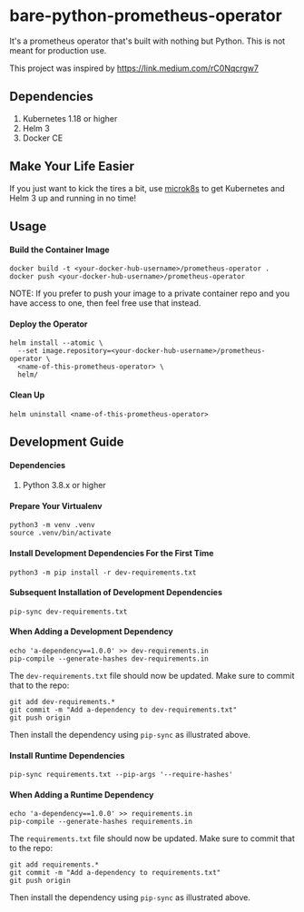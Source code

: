 # bare-python-prometheus-operator

It's a prometheus operator that's built with nothing but Python. This is
not meant for production use.

This project was inspired by https://link.medium.com/rC0Nqcrgw7


## Dependencies

1. Kubernetes 1.18 or higher
2. Helm 3
3. Docker CE


## Make Your Life Easier

If you just want to kick the tires a bit, use [microk8s](https://microk8s.io/)
to get Kubernetes and Helm 3 up and running in no time!


## Usage

#### Build the Container Image

```
docker build -t <your-docker-hub-username>/prometheus-operator .
docker push <your-docker-hub-username>/prometheus-operator
```

NOTE: If you prefer to push your image to a private container repo and
      you have access to one, then feel free use that instead.

#### Deploy the Operator

```
helm install --atomic \
  --set image.repository=<your-docker-hub-username>/prometheus-operator \
  <name-of-this-prometheus-operator> \
  helm/
```

#### Clean Up

```
helm uninstall <name-of-this-prometheus-operator>
```

## Development Guide

#### Dependencies

1. Python 3.8.x or higher

#### Prepare Your Virtualenv

```
python3 -m venv .venv
source .venv/bin/activate
```

#### Install Development Dependencies For the First Time

```
python3 -m pip install -r dev-requirements.txt
```

#### Subsequent Installation of Development Dependencies

```
pip-sync dev-requirements.txt
```

#### When Adding a Development Dependency

```
echo 'a-dependency==1.0.0' >> dev-requirements.in
pip-compile --generate-hashes dev-requirements.in
```

The `dev-requirements.txt` file should now be updated. Make sure to commit
that to the repo:

```
git add dev-requirements.*
git commit -m "Add a-dependency to dev-requirements.txt"
git push origin
```

Then install the dependency using `pip-sync` as illustrated above.

#### Install Runtime Dependencies

```
pip-sync requirements.txt --pip-args '--require-hashes'
```

#### When Adding a Runtime Dependency

```
echo 'a-dependency==1.0.0' >> requirements.in
pip-compile --generate-hashes requirements.in
```

The `requirements.txt` file should now be updated. Make sure to commit
that to the repo:

```
git add requirements.*
git commit -m "Add a-dependency to requirements.txt"
git push origin
```

Then install the dependency using `pip-sync` as illustrated above.
